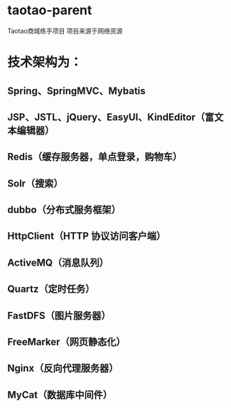 # taotao-parent
Taotao商城练手项目
项目来源于网络资源
#   技术架构为：
##	Spring、SpringMVC、Mybatis
## JSP、JSTL、jQuery、EasyUI、KindEditor（富文本编辑器）
##	Redis（缓存服务器，单点登录，购物车）
##	Solr（搜索）
##	dubbo（分布式服务框架）
## HttpClient（HTTP 协议访问客户端）
##	ActiveMQ（消息队列）
##	Quartz（定时任务）
##	FastDFS（图片服务器）
##	FreeMarker（网页静态化）
## Nginx（反向代理服务器）
## MyCat（数据库中间件）

